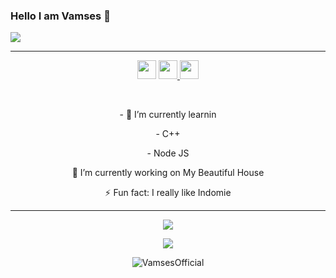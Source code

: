 ### Hello I am Vamses 👋 

<img align="center" src="https://github-cardname.caliph.my.id/api?name=VamsesOfficial&description=Hi,%20i%27m%20vamses%20and%20i%27m%20just%20a%20newbie%20programmer%20Nice%20to%20meet%20you%20%F0%9F%91%8B&image=https://avatars.githubusercontent.com/VamsesOfficial&usqp=CAU&backgroundColor=%23ecf0f1&instagram=@ketutagus404&github=Vamses&pattern=ticTacToe&colorPattern=%23eaeaea&site=Regards%20by%20Vamses"/>

------

<p align='center'>
  <a href="https://wa.me/6289508503105"><img height="30" src="https://telegra.ph/file/74e742d63924a4b4cd625.jpg"></a>
  <a href="https://vamsesofficial.github.io/web/"><img height="30" src="https://telegra.ph/file/e060e09151c3e49652078.jpg"</a>
  <a href="https://instagram.com/VamsesOfficial"><img height="30" src="https://raw.githubusercontent.com/TobyG74/TobyG74/main/instagram.jpg"></a>
</p>

</br>
  
<p align='center'>
- 🌱 I’m currently learnin
</p>
<p align='center'>
   - C++
</p>
<p align='center'>
  - Node JS
</p>
<p align='center'>
🔭 I’m currently working on My Beautiful House
</p>
<p align='center'>
   ⚡ Fun fact: I really like Indomie
 </p>
   
 ------
<p align="center"><a href="https://github.com/VamsesOfficial"><img src="https://github-readme-stats.vercel.app/api?username=VamsesOfficial&show_icons=true&theme=tokyonight"></a></p>
<p align="center">
  <a href="https://github.com/VamsesOfficial"><img src="https://github-readme-stats.vercel.app/api/top-langs?username=VamsesOfficial&bg_color=30,e96443,904e95&title_color=fff&text_color=fff&hide_border=true&show_icons=true&layout=compact" /></a>
</p>

<p align="center"> <img src="https://github-readme-streak-stats.herokuapp.com/?user=VamsesOfficial&" alt="VamsesOfficial" /></p>

